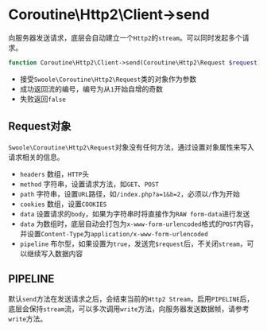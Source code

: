 # Coroutine\Http2\Client->send

向服务器发送请求，底层会自动建立一个`Http2`的`stream`。可以同时发起多个请求。

```php
function Coroutine\Http2\Client->send(Coroutine\Http2\Request $request) : int | false
```

* 接受`Swoole\Coroutine\Http2\Request`类的对象作为参数
* 成功返回流的编号，编号为从`1`开始自增的奇数
* 失败返回`false`

Request对象
-----
`Swoole\Coroutine\Http2\Request`对象没有任何方法，通过设置对象属性来写入请求相关的信息。

* `headers` 数组，`HTTP`头
* `method` 字符串，设置请求方法，如`GET`、`POST`
* `path` 字符串，设置`URL`路径，如`/index.php?a=1&b=2`，必须以`/`作为开始
* `cookies` 数组，设置`COOKIES`
* `data` 设置请求的`body`，如果为字符串时将直接作为`RAW form-data`进行发送
* `data` 为数组时，底层自动会打包为`x-www-form-urlencoded`格式的`POST`内容，并设置`Content-Type`为`application/x-www-form-urlencoded`
* `pipeline` 布尔型，如果设置为`true`，发送完`$request`后，不关闭`stream`，可以继续写入数据内容

PIPELINE
----
默认`send`方法在发送请求之后，会结束当前的`Http2 Stream`，启用`PIPELINE`后，底层会保持`stream`流，可以多次调用`write`方法，向服务器发送数据帧，请参考`write`方法。